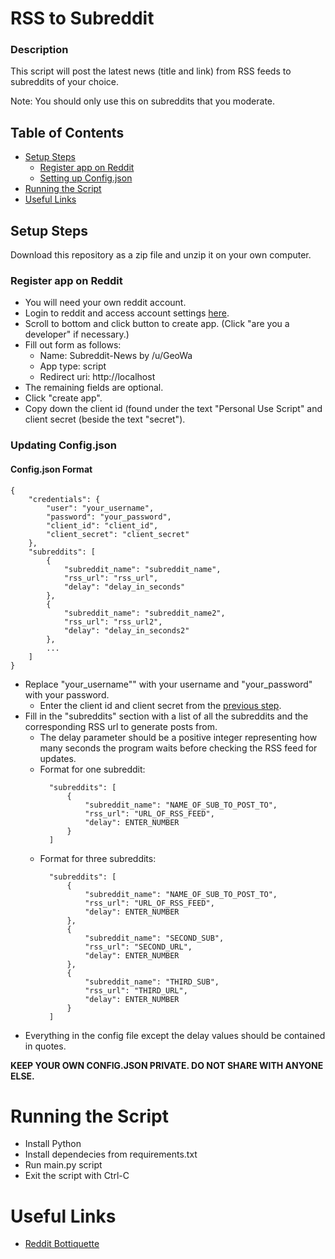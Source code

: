 # RSS to Subreddit
### Description
This script will post the latest news (title and link) from RSS feeds to subreddits of your choice.

Note: You should only use this on subreddits that you moderate.
## Table of Contents
- [Setup Steps](#setup-setup)
  - [Register app on Reddit](#register-app-on-reddit)
  - [Setting up Config.json](#updating-configjson)
- [Running the Script](#running-the-script)
- [Useful Links](#useful-links)

## Setup Steps
Download this repository as a zip file and unzip it on your own computer.
### Register app on Reddit
- You will need your own reddit account.
- Login to reddit and access account settings [here](https://www.reddit.com/prefs/apps/).
- Scroll to bottom and click button to create app. (Click "are you a developer" if necessary.)
- Fill out form as follows:
  - Name: Subreddit-News by /u/GeoWa
  - App type: script
  - Redirect uri: http://localhost
- The remaining fields are optional.
- Click "create app".
- Copy down the client id (found under the text "Personal Use Script"
and client secret (beside the text "secret").
### Updating Config.json
#### Config.json Format
```
{
    "credentials": {
        "user": "your_username",
        "password": "your_password",
        "client_id": "client_id",
        "client_secret": "client_secret"
    },
    "subreddits": [
        {
            "subreddit_name": "subreddit_name",
            "rss_url": "rss_url",
            "delay": "delay_in_seconds"
        },
        {
            "subreddit_name": "subreddit_name2",
            "rss_url": "rss_url2",
            "delay": "delay_in_seconds2"
        },
        ...
    ]
}
```
- Replace "your_username"" with your username and "your_password" with your password.
  - Enter the client id and client secret from the [previous step](#register-app-on-reddit).
- Fill in the "subreddits" section with a list of all the subreddits and the corresponding
RSS url to generate posts from.
  - The delay parameter should be a positive integer representing how many seconds the program waits before 
    checking the RSS feed for updates.
  - Format for one subreddit:
    ```
      "subreddits": [
          {
              "subreddit_name": "NAME_OF_SUB_TO_POST_TO",
              "rss_url": "URL_OF_RSS_FEED",
              "delay": ENTER_NUMBER
          }
      ]
      ```
  - Format for three subreddits:
    ```
      "subreddits": [
          {
              "subreddit_name": "NAME_OF_SUB_TO_POST_TO",
              "rss_url": "URL_OF_RSS_FEED",
              "delay": ENTER_NUMBER
          },
          {
              "subreddit_name": "SECOND_SUB",
              "rss_url": "SECOND_URL",
              "delay": ENTER_NUMBER
          },
          {
              "subreddit_name": "THIRD_SUB",
              "rss_url": "THIRD_URL",
              "delay": ENTER_NUMBER
          }
      ]
      ```
- Everything in the config file except the delay values should be contained in quotes.

**KEEP YOUR OWN CONFIG.JSON PRIVATE. DO NOT SHARE WITH ANYONE ELSE.**

# Running the Script
- Install Python
- Install dependecies from requirements.txt
- Run main.py script
- Exit the script with Ctrl-C

# Useful Links
- [Reddit Bottiquette](https://www.reddit.com/wiki/bottiquette/)
